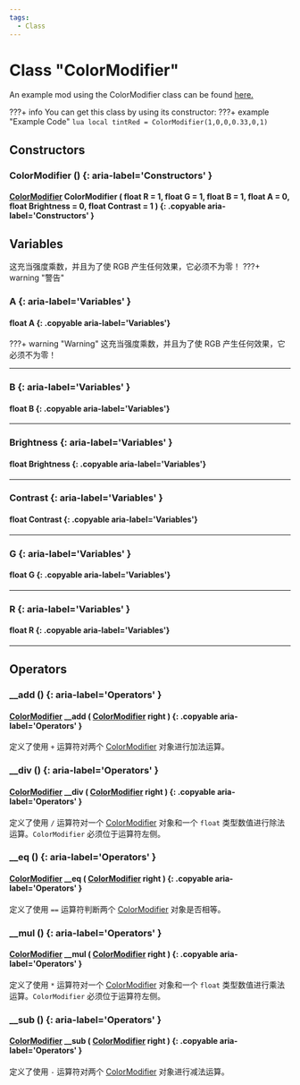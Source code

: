 ```yaml
---
tags:
  - Class
---
```

# Class "ColorModifier"

An example mod using the ColorModifier class can be found [here.](./examples/ColorModifiers.md)

???+ info
    You can get this class by using its constructor:
    ???+ example "Example Code"
        ```lua
        local tintRed = ColorModifier(1,0,0,0.33,0,1)
        ```

## Constructors
### ColorModifier () {: aria-label='Constructors' }
#### [ColorModifier](ColorModifier.md) ColorModifier ( float R = 1, float G = 1, float B = 1, float A = 0, float Brightness = 0, float Contrast = 1 ) {: .copyable aria-label='Constructors' }
## Variables
这充当强度乘数，并且为了使 RGB 产生任何效果，它必须不为零！
???+ warning "警告"

### A {: aria-label='Variables' }
#### float A {: .copyable aria-label='Variables'}
???+ warning "Warning"
    这充当强度乘数，并且为了使 RGB 产生任何效果，它必须不为零！
___
### B {: aria-label='Variables' }
#### float B {: .copyable aria-label='Variables'}

___
### Brightness {: aria-label='Variables' }
#### float Brightness {: .copyable aria-label='Variables'}

___
### Contrast {: aria-label='Variables' }
#### float Contrast {: .copyable aria-label='Variables'}

___
### G {: aria-label='Variables' }
#### float G {: .copyable aria-label='Variables'}

___
### R {: aria-label='Variables' }
#### float R {: .copyable aria-label='Variables'}

___
## Operators
### __add () {: aria-label='Operators' }
#### [ColorModifier](ColorModifier.md) __add ( [ColorModifier](ColorModifier.md) right ) {: .copyable aria-label='Operators' }
定义了使用 `+` 运算符对两个 [ColorModifier](ColorModifier.md) 对象进行加法运算。

### __div () {: aria-label='Operators' }
#### [ColorModifier](ColorModifier.md) __div ( [ColorModifier](ColorModifier.md) right ) {: .copyable aria-label='Operators' }
定义了使用 `/` 运算符对一个 [ColorModifier](ColorModifier.md) 对象和一个 `float` 类型数值进行除法运算。`ColorModifier` 必须位于运算符左侧。

### __eq () {: aria-label='Operators' }
#### [ColorModifier](ColorModifier.md) __eq ( [ColorModifier](ColorModifier.md) right ) {: .copyable aria-label='Operators' }
定义了使用 `==` 运算符判断两个 [ColorModifier](ColorModifier.md) 对象是否相等。

### __mul () {: aria-label='Operators' }
#### [ColorModifier](ColorModifier.md) __mul ( [ColorModifier](ColorModifier.md) right ) {: .copyable aria-label='Operators' }
定义了使用 `*` 运算符对一个 [ColorModifier](ColorModifier.md) 对象和一个 `float` 类型数值进行乘法运算。`ColorModifier` 必须位于运算符左侧。

### __sub () {: aria-label='Operators' }
#### [ColorModifier](ColorModifier.md) __sub ( [ColorModifier](ColorModifier.md) right ) {: .copyable aria-label='Operators' }
定义了使用 `-` 运算符对两个 [ColorModifier](ColorModifier.md) 对象进行减法运算。
